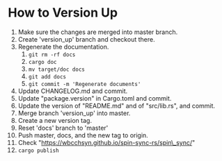 # How to Version Up

1. Make sure the changes are merged into master branch.
1. Create 'version\_up' branch and checkout there.
1. Regenerate the documentation.
    1. `git rm -rf docs`
    1. `cargo doc`
    1. `mv target/doc docs`
    1. `git add docs`
    1. `git commit -m 'Regenerate documents'`
1. Update CHANGELOG.md and commit.
1. Update "package.version" in Cargo.toml and commit.
1. Update the version of "README.md" and of "src/lib.rs", and commit.
1. Merge branch 'version\_up' into master.
1. Create a new version tag.
1. Reset 'docs' branch to 'master'
1. Push master, docs, and the new tag to origin.
1. Check "https://wbcchsyn.github.io/spin-sync-rs/spin\_sync/"
1. `cargo publish` 
